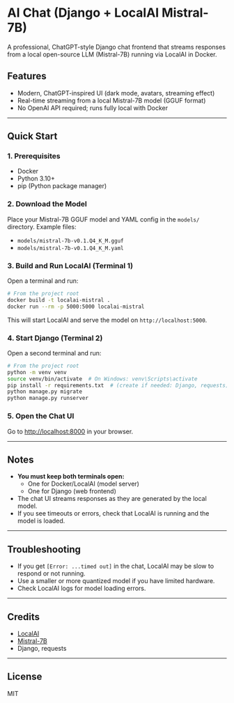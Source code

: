 # AI Chat (Django + LocalAI Mistral-7B)

A professional, ChatGPT-style Django chat frontend that streams responses from a local open-source LLM (Mistral-7B) running via LocalAI in Docker.

## Features
- Modern, ChatGPT-inspired UI (dark mode, avatars, streaming effect)
- Real-time streaming from a local Mistral-7B model (GGUF format)
- No OpenAI API required; runs fully local with Docker

---

## Quick Start

### 1. Prerequisites
- Docker
- Python 3.10+
- pip (Python package manager)

### 2. Download the Model
Place your Mistral-7B GGUF model and YAML config in the `models/` directory. Example files:
- `models/mistral-7b-v0.1.Q4_K_M.gguf`
- `models/mistral-7b-v0.1.Q4_K_M.yaml`

### 3. Build and Run LocalAI (Terminal 1)
Open a terminal and run:
```sh
# From the project root
docker build -t localai-mistral .
docker run --rm -p 5000:5000 localai-mistral
```
This will start LocalAI and serve the model on `http://localhost:5000`.

### 4. Start Django (Terminal 2)
Open a second terminal and run:
```sh
# From the project root
python -m venv venv
source venv/bin/activate  # On Windows: venv\Scripts\activate
pip install -r requirements.txt  # (create if needed: Django, requests)
python manage.py migrate
python manage.py runserver
```

### 5. Open the Chat UI
Go to [http://localhost:8000](http://localhost:8000) in your browser.

---

## Notes
- **You must keep both terminals open:**
  - One for Docker/LocalAI (model server)
  - One for Django (web frontend)
- The chat UI streams responses as they are generated by the local model.
- If you see timeouts or errors, check that LocalAI is running and the model is loaded.

---

## Troubleshooting
- If you get `[Error: ...timed out]` in the chat, LocalAI may be slow to respond or not running.
- Use a smaller or more quantized model if you have limited hardware.
- Check LocalAI logs for model loading errors.

---

## Credits
- [LocalAI](https://github.com/go-skynet/LocalAI)
- [Mistral-7B](https://huggingface.co/TheBloke/Mistral-7B-v0.1-GGUF)
- Django, requests

---

## License
MIT
